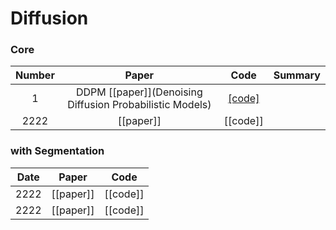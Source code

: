 # Diffusion

### Core

Number | Paper | Code | Summary
:---: | :---: | :---: | :---:
1 | DDPM [[paper]](Denoising Diffusion Probabilistic Models) | [[code]](https://github.com/kgh6784/Diffusion/tree/main/DDPM) | 
2222 | [[paper]] | [[code]] |


### with Segmentation

Date | Paper | Code
:---: | :---: | :---:
2222 | [[paper]] | [[code]] |
2222 | [[paper]] | [[code]] |
